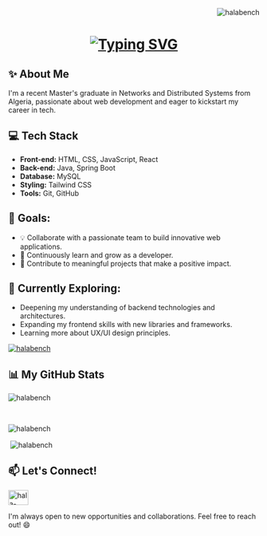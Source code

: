 
<p align="right"> <img src="https://komarev.com/ghpvc/?username=halabench&label=Profile%20views&color=0e75b6&style=flat" alt="halabench" /> </p>

<h1 align="center">
<a href="https://git.io/typing-svg"><img src="https://readme-typing-svg.demolab.com?font=Righteous&size=35&center=true&vCenter=true&width=500&height=70&duration=2000&pause=1000&lines=Hi+There+%F0%9F%91%8B;I+am+Hala!" alt="Typing SVG" /></a>
</h1>

## ✨ About Me
I'm a recent Master's graduate in Networks and Distributed Systems from Algeria, passionate about web development and eager to kickstart my career in tech.

## 💻 Tech Stack
- **Front-end:** HTML, CSS, JavaScript, React
- **Back-end:** Java, Spring Boot
- **Database:** MySQL
- **Styling:** Tailwind CSS
- **Tools:** Git, GitHub
  
## 🎯 Goals:

- 💡 Collaborate with a passionate team to build innovative web applications.
- 🌱 Continuously learn and grow as a developer.
- 🤝 Contribute to meaningful projects that make a positive impact.

## 🚀 Currently Exploring:

- Deepening my understanding of backend technologies and architectures.
- Expanding my frontend skills with new libraries and frameworks.
- Learning more about UX/UI design principles.

  

<p align="left"> <a href="https://github.com/ryo-ma/github-profile-trophy"><img src="https://github-profile-trophy.vercel.app/?username=halabench" alt="halabench" /></a> </p>

## 📊 My GitHub Stats
<p><img align="center" src="https://github-readme-streak-stats.herokuapp.com/?user=halabench&" alt="halabench" /></p><br/>
<p><img align="left" src="https://github-readme-stats.vercel.app/api/top-langs?username=halabench&show_icons=true&locale=en&layout=compact" alt="halabench" /></p><br/>
<p>&nbsp;<img align="center" src="https://github-readme-stats.vercel.app/api?username=halabench&show_icons=true&locale=en" alt="halabench" /></p>


## 📫 Let's Connect!

<p align="left">
<a href="https://linkedin.com/in/hala-benchiheb" target="blank"><img align="center" src="https://raw.githubusercontent.com/rahuldkjain/github-profile-readme-generator/master/src/images/icons/Social/linked-in-alt.svg" alt="hala-benchiheb" height="30" width="40" /></a>
</p>

 I'm always open to new opportunities and collaborations. Feel free to reach out! 😄

